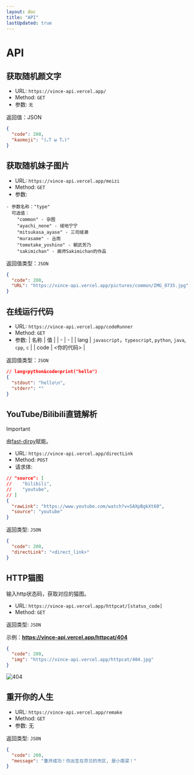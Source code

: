 ```yaml
---
layout: doc
title: "API"
lastUpdated: true
---
```


# API

## 获取随机颜文字

- URL: `https://vince-api.vercel.app/`
- Method: `GET`
- 参数: `无`

返回值：JSON

```json
{
  "code": 200,
  "kaomoji": "(｡T ω T｡)"
}
```

## 获取随机妹子图片

- URL: `https://vince-api.vercel.app/meizi`
- Method: `GET`
- 参数:

```
- 参数名称："type"
  可选值：
    "common" - 杂图
    "ayachi_nene" - 绫地宁宁
    "mitsukasa_ayase" - 三司绫濑
    "murasame" - 丛雨
    "tomotake_yoshino" - 朝武芳乃
    "sakimichan" - 画师Sakimichan的作品
```

返回值类型：`JSON`

```json
{
  "code": 200,
  "URL": "https://vince-api.vercel.app/pictures/common/IMG_0735.jpg"
}
```

## 在线运行代码

- URL: `https://vince-api.vercel.app/codeRunner`
- Method: `GET`
- 参数:
  | 名称 | 值 |
  | - | - |
  | lang | `javascript`，`typescript`, `python`, `java`, `cpp`, `c` |
  | code | <你的代码> |

返回值类型：`JSON`

```json
// lang=python&code=print("hello")
{
  "stdout": "hello\n",
  "stderr": ""
}
```

## YouTube/Bilibili直链解析

> [!IMPORTANT]
> 由[fast-dirpy](https://github.com/Vincent-the-gamer/fast-dirpy)赋能。

- URL: `https://vince-api.vercel.app/directLink`
- Method: `POST`
- 请求体:

```json
// "source": [
//    "bilibili",
//    "youtube",
// ]
{
  "rawLink": "https://www.youtube.com/watch?v=SAXpBgkXt60",
  "source": "youtube"
}
```

返回类型: `JSON`

```json
{
  "code": 200,
  "directLink": "<direct_link>"
}
```

## HTTP猫图

输入http状态码，获取对应的猫图。

- URL: `https://vince-api.vercel.app/httpcat/[status_code]`
- Method: `GET`

返回类型: `JSON`

示例：**https://vince-api.vercel.app/httpcat/404**

```json
{
  "code": 200,
  "img": "https://vince-api.vercel.app/httpcat/404.jpg"
}
```

![404](/imgs/404.jpeg)

## 重开你的人生

- URL: `https://vince-api.vercel.app/remake`
- Method: `GET`
- 参数: 无

返回类型: `JSON`

```json
{
  "code": 200,
  "message": "重开成功！你出生在芬兰的市区, 是小南梁！"
}
```
